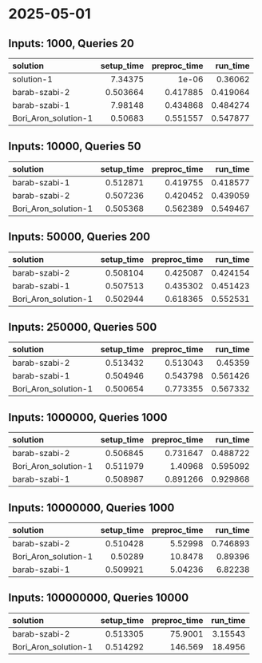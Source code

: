 # 2025-05-01

## Inputs: 1000, Queries 20

| solution             |   setup_time |   preproc_time |   run_time |
|:---------------------|-------------:|---------------:|-----------:|
| solution-1           |     7.34375  |       1e-06    |   0.36062  |
| barab-szabi-2        |     0.503664 |       0.417885 |   0.419064 |
| barab-szabi-1        |     7.98148  |       0.434868 |   0.484274 |
| Bori_Aron_solution-1 |     0.50683  |       0.551557 |   0.547877 |

## Inputs: 10000, Queries 50

| solution             |   setup_time |   preproc_time |   run_time |
|:---------------------|-------------:|---------------:|-----------:|
| barab-szabi-1        |     0.512871 |       0.419755 |   0.418577 |
| barab-szabi-2        |     0.507236 |       0.420452 |   0.439059 |
| Bori_Aron_solution-1 |     0.505368 |       0.562389 |   0.549467 |

## Inputs: 50000, Queries 200

| solution             |   setup_time |   preproc_time |   run_time |
|:---------------------|-------------:|---------------:|-----------:|
| barab-szabi-2        |     0.508104 |       0.425087 |   0.424154 |
| barab-szabi-1        |     0.507513 |       0.435302 |   0.451423 |
| Bori_Aron_solution-1 |     0.502944 |       0.618365 |   0.552531 |

## Inputs: 250000, Queries 500

| solution             |   setup_time |   preproc_time |   run_time |
|:---------------------|-------------:|---------------:|-----------:|
| barab-szabi-2        |     0.513432 |       0.513043 |   0.45359  |
| barab-szabi-1        |     0.504946 |       0.543798 |   0.561426 |
| Bori_Aron_solution-1 |     0.500654 |       0.773355 |   0.567332 |

## Inputs: 1000000, Queries 1000

| solution             |   setup_time |   preproc_time |   run_time |
|:---------------------|-------------:|---------------:|-----------:|
| barab-szabi-2        |     0.506845 |       0.731647 |   0.488722 |
| Bori_Aron_solution-1 |     0.511979 |       1.40968  |   0.595092 |
| barab-szabi-1        |     0.508987 |       0.891266 |   0.929868 |

## Inputs: 10000000, Queries 1000

| solution             |   setup_time |   preproc_time |   run_time |
|:---------------------|-------------:|---------------:|-----------:|
| barab-szabi-2        |     0.510428 |        5.52998 |   0.746893 |
| Bori_Aron_solution-1 |     0.50289  |       10.8478  |   0.89396  |
| barab-szabi-1        |     0.509921 |        5.04236 |   6.82238  |

## Inputs: 100000000, Queries 10000

| solution             |   setup_time |   preproc_time |   run_time |
|:---------------------|-------------:|---------------:|-----------:|
| barab-szabi-2        |     0.513305 |        75.9001 |    3.15543 |
| Bori_Aron_solution-1 |     0.514292 |       146.569  |   18.4956  |